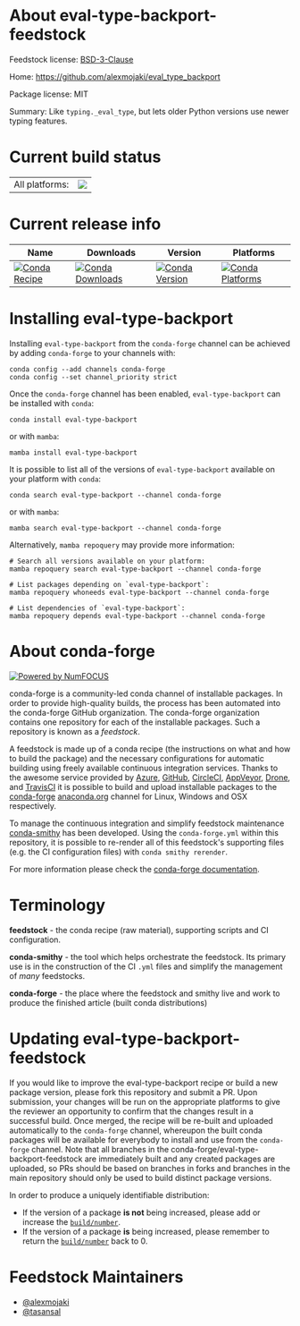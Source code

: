 About eval-type-backport-feedstock
==================================

Feedstock license: [BSD-3-Clause](https://github.com/conda-forge/eval_type_backport-feedstock/blob/main/LICENSE.txt)

Home: https://github.com/alexmojaki/eval_type_backport

Package license: MIT

Summary: Like `typing._eval_type`, but lets older Python versions use newer typing features.

Current build status
====================


<table><tr><td>All platforms:</td>
    <td>
      <a href="https://dev.azure.com/conda-forge/feedstock-builds/_build/latest?definitionId=21822&branchName=main">
        <img src="https://dev.azure.com/conda-forge/feedstock-builds/_apis/build/status/eval_type_backport-feedstock?branchName=main">
      </a>
    </td>
  </tr>
</table>

Current release info
====================

| Name | Downloads | Version | Platforms |
| --- | --- | --- | --- |
| [![Conda Recipe](https://img.shields.io/badge/recipe-eval--type--backport-green.svg)](https://anaconda.org/conda-forge/eval-type-backport) | [![Conda Downloads](https://img.shields.io/conda/dn/conda-forge/eval-type-backport.svg)](https://anaconda.org/conda-forge/eval-type-backport) | [![Conda Version](https://img.shields.io/conda/vn/conda-forge/eval-type-backport.svg)](https://anaconda.org/conda-forge/eval-type-backport) | [![Conda Platforms](https://img.shields.io/conda/pn/conda-forge/eval-type-backport.svg)](https://anaconda.org/conda-forge/eval-type-backport) |

Installing eval-type-backport
=============================

Installing `eval-type-backport` from the `conda-forge` channel can be achieved by adding `conda-forge` to your channels with:

```
conda config --add channels conda-forge
conda config --set channel_priority strict
```

Once the `conda-forge` channel has been enabled, `eval-type-backport` can be installed with `conda`:

```
conda install eval-type-backport
```

or with `mamba`:

```
mamba install eval-type-backport
```

It is possible to list all of the versions of `eval-type-backport` available on your platform with `conda`:

```
conda search eval-type-backport --channel conda-forge
```

or with `mamba`:

```
mamba search eval-type-backport --channel conda-forge
```

Alternatively, `mamba repoquery` may provide more information:

```
# Search all versions available on your platform:
mamba repoquery search eval-type-backport --channel conda-forge

# List packages depending on `eval-type-backport`:
mamba repoquery whoneeds eval-type-backport --channel conda-forge

# List dependencies of `eval-type-backport`:
mamba repoquery depends eval-type-backport --channel conda-forge
```


About conda-forge
=================

[![Powered by
NumFOCUS](https://img.shields.io/badge/powered%20by-NumFOCUS-orange.svg?style=flat&colorA=E1523D&colorB=007D8A)](https://numfocus.org)

conda-forge is a community-led conda channel of installable packages.
In order to provide high-quality builds, the process has been automated into the
conda-forge GitHub organization. The conda-forge organization contains one repository
for each of the installable packages. Such a repository is known as a *feedstock*.

A feedstock is made up of a conda recipe (the instructions on what and how to build
the package) and the necessary configurations for automatic building using freely
available continuous integration services. Thanks to the awesome service provided by
[Azure](https://azure.microsoft.com/en-us/services/devops/), [GitHub](https://github.com/),
[CircleCI](https://circleci.com/), [AppVeyor](https://www.appveyor.com/),
[Drone](https://cloud.drone.io/welcome), and [TravisCI](https://travis-ci.com/)
it is possible to build and upload installable packages to the
[conda-forge](https://anaconda.org/conda-forge) [anaconda.org](https://anaconda.org/)
channel for Linux, Windows and OSX respectively.

To manage the continuous integration and simplify feedstock maintenance
[conda-smithy](https://github.com/conda-forge/conda-smithy) has been developed.
Using the ``conda-forge.yml`` within this repository, it is possible to re-render all of
this feedstock's supporting files (e.g. the CI configuration files) with ``conda smithy rerender``.

For more information please check the [conda-forge documentation](https://conda-forge.org/docs/).

Terminology
===========

**feedstock** - the conda recipe (raw material), supporting scripts and CI configuration.

**conda-smithy** - the tool which helps orchestrate the feedstock.
                   Its primary use is in the construction of the CI ``.yml`` files
                   and simplify the management of *many* feedstocks.

**conda-forge** - the place where the feedstock and smithy live and work to
                  produce the finished article (built conda distributions)


Updating eval-type-backport-feedstock
=====================================

If you would like to improve the eval-type-backport recipe or build a new
package version, please fork this repository and submit a PR. Upon submission,
your changes will be run on the appropriate platforms to give the reviewer an
opportunity to confirm that the changes result in a successful build. Once
merged, the recipe will be re-built and uploaded automatically to the
`conda-forge` channel, whereupon the built conda packages will be available for
everybody to install and use from the `conda-forge` channel.
Note that all branches in the conda-forge/eval-type-backport-feedstock are
immediately built and any created packages are uploaded, so PRs should be based
on branches in forks and branches in the main repository should only be used to
build distinct package versions.

In order to produce a uniquely identifiable distribution:
 * If the version of a package **is not** being increased, please add or increase
   the [``build/number``](https://docs.conda.io/projects/conda-build/en/latest/resources/define-metadata.html#build-number-and-string).
 * If the version of a package **is** being increased, please remember to return
   the [``build/number``](https://docs.conda.io/projects/conda-build/en/latest/resources/define-metadata.html#build-number-and-string)
   back to 0.

Feedstock Maintainers
=====================

* [@alexmojaki](https://github.com/alexmojaki/)
* [@tasansal](https://github.com/tasansal/)

